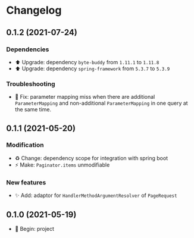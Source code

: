 # Changelog

## 0.1.2 (2021-07-24)

### Dependencies

- ⬆️ Upgrade: dependency `byte-buddy` from `1.11.1` to `1.11.8`
- ⬆️ Upgrade: dependency `spring-framework` from `5.3.7` to `5.3.9`

### Troubleshooting

- 🐞 Fix: parameter mapping miss when there are additional `ParameterMapping` and non-additional `ParameterMapping` in one query at the same time.



## 0.1.1 (2021-05-20)

### Modification

- ♻️ Change: dependency scope for integration with spring boot
- ⚡️ Make: `Paginator.items` unmodifiable

### New features

- ✨ Add: adaptor for `HandlerMethodArgumentResolver` of `PageRequest`



## 0.1.0 (2021-05-19)

- 🎉 Begin: project


